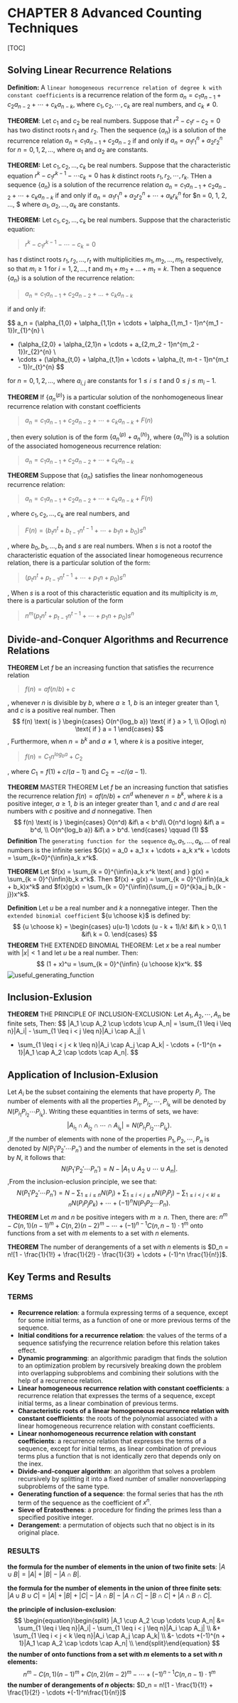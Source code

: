 # CHAPTER 8 Advanced Counting Techniques

[TOC]



## Solving Linear Recurrence Relations

**Definition:** A `linear homogeneous recurrence relation of degree k with constant coefficients` is a recurrence relation of the form $a_n = c_1 a_{n - 1} + c_2 a_{n - 2} + \cdots + c_k a_{n - k}$, where $c_1, c_2, \cdots, c_k$ are real numbers, and $c_k \neq 0$.

**THEOREM**: Let $c_1$ and $c_2$ be real numbers. Suppose that $r^2 - c_1r - c_2 = 0$ has two distinct roots $r_1$ and $r_2$. Then the sequence $\{a_n\}$ is a solution of the recurrence relation $a_n = c_1 a_{n - 1} + c_2 a_{n - 2}$ if and only if $a_n = \alpha_{1} r_{1}^n + \alpha_{2}r_{2}^{n}$ for $n = 0, 1, 2, ...,$ where $\alpha_1$ and $\alpha_2$ are constants.

**THEOREM:** Let $c_1, c_2, ..., c_k$ be real numbers. Suppose that the characteristic equation $r^k - c_1 r^{k - 1} - \cdots c_k = 0$ has $k$ distinct roots $r_1, r_2, \cdots, r_k$. THen a sequence $\{a_n\}$ is a solution of the recurrence relation $a_n = c_1 a_{n - 1} + c_2 a_{n - 2} + \cdots + c_k a_{n - k}$ if and only if $a_n = \alpha_1 r_{1}^{n} + \alpha_2 r_{2}^{n} + \cdots + \alpha_{k}r_{k}^{n}$ for $n = 0, 1, 2, ..., $ where $\alpha_1, \alpha_2, ..., \alpha_{k}$ are constants.

**THEOREM:** Let $c_1, c_2, ..., c_k$ be real numbers. Suppose that the characteristic equation:

> $r^k - c_1 r^{k - 1} - \cdots - c_k = 0$ 

has $t$ distinct roots $r_1, r_2, ..., r_t$ with multiplicities $m_1, m_2, ..., m_t$, respectively, so that $m_i \geq 1$ for $i = 1, 2, ..., t$ and $m_1 + m_2 + ... + m_t = k$. Then a sequence $\{a_n\}$ is a solution of the recurrence relation:

> $a_n = c_1 a_{n - 1} + c_2 a_{n - 2} + ... + c_k a_{n - k}$ 

if and only if:

$$
a_n = (\alpha_{1,0} + \alpha_{1,1}n + \cdots + \alpha_{1,m_1 - 1}n^{m_1 - 1})r_{1}^{n} \\
+ (\alpha_{2,0} + \alpha_{2,1}n + \cdots + a_{2,m_2 - 1}n^{m_2 - 1})r_{2}^{n} \\
+ \cdots + (\alpha_{t,0} + \alpha_{t,1}n + \cdots + \alpha_{t, m-t - 1}n^{m_t - 1})r_{t}^{n}
$$

for $n = 0, 1, 2, ...$, where $a_{i,j}$ are constants for $1 \leq i \leq t$ and $0 \leq j \leq m_i - 1$.

**THEOREM** If $\{a_{n}^{(p)}\}$ is a particular solution of the nonhomogeneous linear recurrence relation with constant coefficients

> $a_n = c_1 a_{n - 1} + c_2 a_{n - 2} + \cdots + c_k a_{n - k} + F(n)$

, then every solution is of the form $\{a_n^{(p)} + a_{n}^{(h)}\}$, where $\{a_{n}^{(h)}\}$ is a solution of the associated homogeneous recurrence relation:

> $a_n = c_1 a_{n - 1} + c_2 a_{n - 2} + \cdots + c_k a_{n - k}$

**THEOREM** Suppose that $\{a_n\}$ satisfies the linear nonhomogeneous recurrence relation:

> $a_n = c_1 a_{n - 1} + c_2 a_{n - 2} + \cdots + c_k a_{n - k} + F(n)$

, where $c_1, c_2, ..., c_k$ are real numbers, and 

> $F(n) = (b_t n^t + b_{t - 1}n^{t - 1} + \cdots + b_1n + b_0)s^n$

, where $b_0, b_1, ..., b_t$ and $s$ are real numbers. When $s$ is not a rootof the characteristic equation of the associated linear homogeneous recurrence relation, there is a particular solution of the form:

> $(p_t n^t + p_{t - 1}n^{t - 1} + \cdots + p_1 n + p_0)s^n$

, When $s$ is a root of this characteristic equation and its multiplicity is $m$, there is a particular solution of the form

> $n^m(p_t n^t + p_{t - 1}n^{t - 1} + \cdots + p_1 n + p_0)s^n$



## Divide-and-Conquer Algorithms and Recurrence Relations

**THEOREM** Let $f$ be an increasing function that satisfies the recurrence relation

> $f(n) = af(n/b) + c$

, whenever $n$ is divisible by $b$, where $a \geq 1$, $b$ is an integer greater than 1, and $c$ is a positive real number. Then
$$
f(n) \text{ is } 
\begin{cases}
O(n^{log_b a}) \text{ if } a > 1, \\
O(log\ n) \text{ if } a = 1
\end{cases}
$$
, Furthermore, when $n = b^k$ and $a \neq 1$, where $k$ is a positive integer, 

> $f(n) = C_1 n^{log_b a} + C_2$

, where $C_1 = f(1) + c/(a - 1)$ and $C_2 = -c/(a - 1)$.

**THEOREM** MASTER THEOREM Let $f$ be an increasing function that satisfies the recurrence relation $f(n) = af(n/b) + cn^d$ whenever $n = b^k$, where $k$ is a positive integer, $a \geq 1$, $b$ is an integer greater than 1, and $c$ and $d$ are real numbers with $c$ positive and $d$ nonnegative. Then
$$
f(n) \text{ is }
\begin{cases}
O(n^d) &if\ a < b^d\\
O(n^d logn) &if\ a = b^d, \\
O(n^{log_b a}) &if\ a > b^d.
\end{cases}
\qquad (1)
$$
**Definition** The `generating function for the sequence` $a_0, a_1, ..., a_k, ...$ of real numbers is the infinite series $G(x) = a_0 + a_1 x + \cdots + a_k x^k + \cdots = \sum_{k=0}^{\infin}a_k x^k$.

**THEOREM** Let $f(x) = \sum_{k = 0}^{\infin}a_k x^k \text{ and } g(x) = \sum_{k = 0}^{\infin}b_k x^k$. Then $f(x) + g(x) = \sum_{k = 0}^{\infin}(a_k + b_k)x^k$ and $f(x)g(x) = \sum_{k = 0}^{\infin}(\sum_{j = 0}^{k}a_j b_{k - j})x^k$.

**Definition** Let $u$ be a real number and $k$ a nonnegative integer. Then the `extended binomial coefficient` ${u \choose k}$ is defined by:
$$
{u \choose k} =
\begin{cases}
u(u-1) \cdots (u - k + 1)/k! &if\ k > 0,\\
1 &if\ k = 0.
\end{cases}
$$
**THEOREM** THE EXTENDED BINOMIAL THEOREM: Let $x$ be a real number with $|x| < 1$ and let $u$ be a real number. Then:
$$
(1 + x)^u = \sum_{k = 0}^{\infin} {u \choose k}x^k.
$$
![useful_generating_function](res/useful_generating_function.png)



## Inclusion-Exlusion

**THEOREM** THE PRINCIPLE OF INCLUSION-EXCLUSION: Let $A_1, A_2, \cdots, A_n$ be finite sets, Then:
$$
|A_1 \cup A_2 \cup \cdots \cup A_n| = \sum_{1 \leq i \leq n}|A_i| - \sum_{1 \leq i < j \leq n}|A_i \cap A_j| \\
+ \sum_{1 \leq i < j < k \leq n}|A_i \cap A_j \cap A_k| - \cdots + (-1)^{n + 1}|A_1 \cap A_2 \cap \cdots \cap A_n|.
$$


## Application of Inclusion-Exlusion

Let $A_i$ be the subset containing the elements that have property $P_i$. The number of elements with all the properties $P_{i_1}, P_{i_2}, \cdots, P_{i_k}$ will be denoted by $N(P_{i_1} P_{i_2} \cdots P_{i_k})$. Writing these equantities in terms of sets, we have:
$$
|A_{i_1} \cap A_{i_2} \cap \cdots \cap A_{i_k}| = N(P_{i_1} P_{i_2} \cdots P_{i_k}).
$$
,If the number of elements with none of the properties $P_1, P_2, \cdots, P_n$ is denoted by $N(P_1' P_2' \cdots P_n')$ and the number of elements in the set is denoted by $N$, it follows that:
$$
N(P_1' P_2' \cdots P_n') = N - |A_1 \cup A_2 \cup \cdots \cup A_n|.
$$
,From the inclusion-eclusion principle, we see that:
$$
N(P_1' P_2' \cdots P_n') = N - \sum_{1 \leq i \leq n}N(P_i) + \sum_{1 \leq i < j \leq n}N(P_i P_j) - \sum_{1 \leq i < j < kl \leq n}N(P_i P_j P_k) + \cdots + (-1)^n N(P_1 P_2 \cdots P_n).
$$
**THEOREM** Let $m$ and $n$ be positive integers with $m \geq n$. Then, there are: $n^m - C(n, 1)(n - 1)^m + C(n, 2)(n - 2)^m - \cdots + (-1)^{n - 1}C(n, n - 1) \cdot 1^m$ onto functions from a set with $m$ elements to a set with $n$ elements.

**THEOREM** The number of derangements of a set with $n$ elements is $D_n = n![1 - \frac{1}{1!} + \frac{1}{2!} - \frac{1}{3!} + \cdots + (-1)^n \frac{1}{n!}]$.



## Key Terms and Results

### TERMS

- **Recurrence relation**: a formula expressing terms of a sequence, except for some initial terms, as a function of one or more previous terms of the sequence.
- **Initial conditions for a recurrence relation**: the values of the terms of a sequence satisfying the recurrence relation before this relation takes effect.
- **Dynamic programming**: an algorithmic paradigm that finds the solution to an optimization problem by recursively breaking down the problem into overlapping subproblems and combining their solutions with the help of a recurrence relation.
- **Linear homogeneous recurrence relation with constant coefficients**: a recurrence relation that expresses the terms of a sequence, except initial terms, as a linear combination of previous terms.
- **Characteristic roots of a linear homogeneous recurrence relation with constant coefficients**: the roots of the polynomial associated with a linear homogeneous recurrence relation with constant coefficients.
- **Linear nonhomogeneous recurrence relation with constant coefficients**: a recurrence relation that expresses the terms of a sequence, except for initial terms, as linear combination of previous terms plus a function that is not identically zero that depends only on the inex.
- **Divide-and-conquer algorithm**: an algorithm that solves a problem recursively by splitting it into a fixed number of smaller nonoverlapping subproblems of the same type.
- **Generating function of a sequence**: the formal series that has the $n$th term of the sequence as the coefficient of $x^n$.
- **Sieve of Eratosthenes**: a procedure for finding the primes less than a specified positive integer.
- **Derangement**: a permutation of objects such that no object is in its original place.

### RESULTS

**the formula for the number of elements in the union of two finite sets**: $|A \cup B| = |A| + |B| - |A \cap B|$.

**the formula for the number of elements in the union of three finite sets**: $|A \cup B \cup C| = |A| + |B| + |C| - |A \cap B| - |A \cap C| - |B \cap C| + |A \cap B \cap C|$.

**the principle of inclusion-exclusion**: 
$$
\begin{equation}\begin{split}
|A_1 \cup A_2 \cup \cdots \cup A_n| &= \sum_{1 \leq i \leq n}|A_i| - \sum_{1 \leq i < j \leq n}|A_i \cap A_j| \\
&+ \sum_{1 \leq i < j < k \leq n}|A_i \cap A_j \cap A_k| \\
&- \cdots +(-1)^{n + 1}|A_1 \cap A_2 \cap \cdots \cap A_n| \\
\end{split}\end{equation}
$$
**the number of onto functions from a set with $m$ elements to a set with $n$ elements:**
$$
n^m - C(n, 1)(n - 1)^m + C(n, 2)(m - 2)^m - \cdots +(-1)^{n - 1}C(n, n - 1) \cdot 1^m
$$
**the number of derangements of $n$ objects:** $D_n = n![1 - \frac{1}{1!} + \frac{1}{2!} - \cdots +(-1)^n\frac{1}{n!}]$

